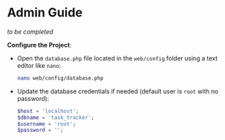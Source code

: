 # Admin Guide

*to be completed*

**Configure the Project**:
   - Open the `database.php` file located in the `web/config` folder using a text editor like `nano`:
     ```bash
     nano web/config/database.php
     ```
   - Update the database credentials if needed (default user is `root` with no password):
     ```php
     $host = 'localhost';
     $dbname = 'task_tracker';
     $username = 'root';
     $password = '';
     ```
